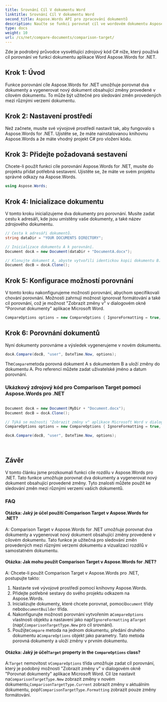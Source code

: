 ```yaml
---
title: Srovnání Cíl V dokumentu Word
linktitle: Srovnání Cíl V dokumentu Word
second_title: Aspose.Words API pro zpracování dokumentů
description: Naučte se funkci porovnat cíl ve wordovém dokumentu Aspose.Words for .NET, která vám umožní porovnávat dokumenty a generovat nový dokument obsahující provedené změny.
type: docs
weight: 10
url: /cs/net/compare-documents/comparison-target/
---
```

Zde je podrobný průvodce vysvětlující zdrojový kód C# níže, který používá cíl porovnání ve funkci dokumentu aplikace Word Aspose.Words for .NET.

## Krok 1: Úvod

Funkce porovnání cíle Aspose.Words for .NET umožňuje porovnat dva dokumenty a vygenerovat nový dokument obsahující změny provedené v cílovém dokumentu. To může být užitečné pro sledování změn provedených mezi různými verzemi dokumentu.

## Krok 2: Nastavení prostředí

Než začnete, musíte své vývojové prostředí nastavit tak, aby fungovalo s Aspose.Words for .NET. Ujistěte se, že máte nainstalovanou knihovnu Aspose.Words a že máte vhodný projekt C# pro vložení kódu.

## Krok 3: Přidejte požadovaná sestavení

Chcete-li použít funkci cíle porovnání Aspose.Words for .NET, musíte do projektu přidat potřebná sestavení. Ujistěte se, že máte ve svém projektu správné odkazy na Aspose.Words.

```csharp
using Aspose.Words;
```

## Krok 4: Inicializace dokumentu

V tomto kroku inicializujeme dva dokumenty pro porovnání. Musíte zadat cestu k adresáři, kde jsou umístěny vaše dokumenty, a také název zdrojového dokumentu.

```csharp
// Cesta k adresáři dokumentů.
string dataDir = "YOUR DOCUMENTS DIRECTORY";

// Inicializace dokumentu A k porovnání.
Document docA = new Document(dataDir + "DocumentA.docx");

// Klonujte dokument A, abyste vytvořili identickou kopii dokumentu B.
Document docB = docA.Clone();
```

## Krok 5: Konfigurace možností porovnání

V tomto kroku nakonfigurujeme možnosti porovnání, abychom specifikovali chování porovnání. Možnosti zahrnují možnost ignorovat formátování a také cíl porovnání, což je možnost "Zobrazit změny v" v dialogovém okně "Porovnat dokumenty" aplikace Microsoft Word.

```csharp
CompareOptions options = new CompareOptions { IgnoreFormatting = true, Target = ComparisonTargetType.New };
```

## Krok 6: Porovnání dokumentů

Nyní dokumenty porovnáme a výsledek vygenerujeme v novém dokumentu.

```csharp
docA.Compare(docB, "user", DateTime.Now, options);
```

 The`Compare`metoda porovná dokument A s dokumentem B a uloží změny do dokumentu A. Pro referenci můžete zadat uživatelské jméno a datum porovnání.

### Ukázkový zdrojový kód pro Comparison Target pomocí Aspose.Words pro .NET


```csharp
            
Document docA = new Document(MyDir + "Document.docx");
Document docB = docA.Clone();

// Týká se možnosti "Zobrazit změny v" aplikace Microsoft Word v dialogovém okně "Porovnat dokumenty".
CompareOptions options = new CompareOptions { IgnoreFormatting = true, Target = ComparisonTargetType.New };

docA.Compare(docB, "user", DateTime.Now, options);
            
        
```

## Závěr

V tomto článku jsme prozkoumali funkci cíle rozdílu v Aspose.Words pro .NET. Tato funkce umožňuje porovnat dva dokumenty a vygenerovat nový dokument obsahující provedené změny. Tyto znalosti můžete použít ke sledování změn mezi různými verzemi vašich dokumentů.

### FAQ

#### Otázka: Jaký je účel použití Comparison Target v Aspose.Words for .NET?

A: Comparison Target v Aspose.Words for .NET umožňuje porovnat dva dokumenty a vygenerovat nový dokument obsahující změny provedené v cílovém dokumentu. Tato funkce je užitečná pro sledování změn provedených mezi různými verzemi dokumentu a vizualizaci rozdílů v samostatném dokumentu.

#### Otázka: Jak mohu použít Comparison Target v Aspose.Words for .NET?

A: Chcete-li použít Comparison Target v Aspose.Words pro .NET, postupujte takto:
1. Nastavte své vývojové prostředí pomocí knihovny Aspose.Words.
2. Přidejte potřebné sestavy do svého projektu odkazem na Aspose.Words.
3.  Inicializujte dokumenty, které chcete porovnat, pomocí`Document` třídy nebo`DocumentBuilder` třída.
4.  Nakonfigurujte možnosti porovnání vytvořením a`CompareOptions` vlastnosti objektu a nastavení jako např`IgnoreFormatting` a`Target` (např,`ComparisonTargetType.New` pro cíl srovnání).
5.  Použijte`Compare` metoda na jednom dokumentu, předání druhého dokumentu a`CompareOptions` objekt jako parametry. Tato metoda porovná dokumenty a uloží změny v prvním dokumentu.

####  Otázka: Jaký je účel`Target` property in the `CompareOptions` class?

 A:`Target` nemovitost v`CompareOptions` třída umožňuje zadat cíl porovnání, který je podobný možnosti "Zobrazit změny v" v dialogovém okně "Porovnat dokumenty" aplikace Microsoft Word. Cíl lze nastavit na`ComparisonTargetType.New` zobrazit změny v novém dokumentu,`ComparisonTargetType.Current` zobrazit změny v aktuálním dokumentu, popř`ComparisonTargetType.Formatting` zobrazit pouze změny formátování.